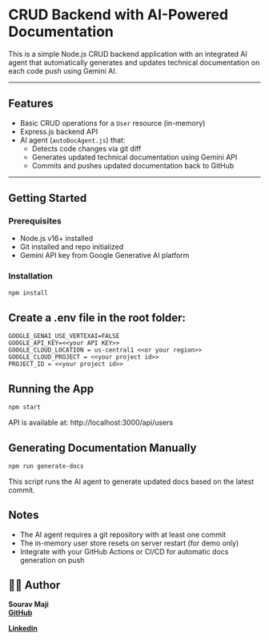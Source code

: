 # CRUD Backend with AI-Powered Documentation

This is a simple Node.js CRUD backend application with an integrated AI agent that automatically generates and updates technical documentation on each code push using Gemini AI.

---

## Features

- Basic CRUD operations for a `User` resource (in-memory)
- Express.js backend API
- AI agent (`autoDocAgent.js`) that:
  - Detects code changes via git diff
  - Generates updated technical documentation using Gemini API
  - Commits and pushes updated documentation back to GitHub

---

## Getting Started

### Prerequisites

- Node.js v16+ installed
- Git installed and repo initialized
- Gemini API key from Google Generative AI platform

### Installation

```bash
npm install

```
## Create a .env file in the root folder:


```env
GOOGLE_GENAI_USE_VERTEXAI=FALSE
GOOGLE_API_KEY=<<your API KEY>>
GOOGLE_CLOUD_LOCATION = us-central1 <<or your region>>
GOOGLE_CLOUD_PROJECT = <<your project id>>
PROJECT_ID = <<your project id>>
```

## Running the App
```bash
npm start
```
API is available at: http://localhost:3000/api/users


## Generating Documentation Manually

```bash
npm run generate-docs
```

This script runs the AI agent to generate updated docs based on the latest commit.

## Notes
- The AI agent requires a git repository with at least one commit
- The in-memory user store resets on server restart (for demo only)
- Integrate with your GitHub Actions or CI/CD for automatic docs generation on push


## 👨‍💻 Author
**Sourav Maji**  
[**GitHub**](https://github.com/sourav-maji)

[**Linkedin**](https://www.linkedin.com/in/souravmajiwb/)

